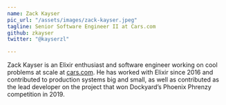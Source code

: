 ```yaml
---
name: Zack Kayser
pic_url: "/assets/images/zack-kayser.jpeg"
tagline: Senior Software Engineer II at Cars.com
github: zkayser
twitter: "@kayserzl"

---
```

Zack Kayser is an Elixir enthusiast and software engineer working on cool problems at scale at [cars.com](http://cars.com/). He has worked with Elixir since 2016 and contributed to production systems big and small, as well as contributed as the lead developer on the project that won Dockyard’s Phoenix Phrenzy competition in 2019.